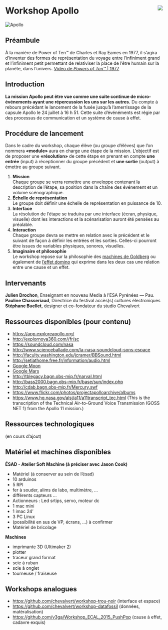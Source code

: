 # Workshop Apollo [<img src="https://github.com/chevalvert.png?size=100" align="right">](http://chevalvert.fr/)


![Apollo](https://user-images.githubusercontent.com/2112624/65693523-f21ece00-e063-11e9-845a-34c42d52c3f8.png)

## Préambule

À la manière de Power of Ten™ de Charles et Ray Eames en 1977, il s’agira d’inventer des formes de représentation du voyage entre l’infiniment grand et l’infiniment petit permettant de relativiser la place de l’être humain sur la planète, dans l’univers. [Video de *Powers of Ten™* | 1977](https://www.youtube.com/watch?v=0fKBhvDjuy0)


## Introduction
**La mission Apollo peut être vue comme une suite continue de micro-événements ayant une répercussion les uns sur les autres.** Du compte à rebours précédant le lancement de la fusée jusqu’à l’amerrissage de la capsule Apollo le 24 juillet à 16 h 51. Cette suite d’événéments est régie par des processus de communication et un système de cause à effet.


## Procédure de lancement
Dans le cadre du workshop, chaque élève (ou groupe d’élèves) que l’on nommera **«module»** aura en charge une étape de la mission. L’objectif est de proposer une **«résolution»** de cette étape en prenant en compte **une entrée** (input) à réceptionner du groupe précédent et **une sortie** (output) à émettre au groupe suivant. 

1. **Mission**  
Chaque groupe se verra remettre une enveloppe contenant la description de l’étape, sa position dans la chaîne des événement et un volume scénographique.
2. **Échelle de représentation**  
Le groupe doit définir une échelle de représentation en puissance de 10.
3. **Interface**  
La résolution de l’étape se traduira par une interface (écran, physique, visuelle) dont les interactions et la scénarisation auront été pensées au préalable.
4. **Interaction**  
Chaque groupe devra se mettre en relation avec le précédent et le suivant de façon à définir les entrées et les sorties. Celles-ci pourront être issues de variables physiques, sonores, visuelles.
6. **Imaginaire et philosophie**  
Le workshop repose sur la philosophie des [machines de Goldberg](https://www.google.com/search?q=rube+goldberg+machine&sxsrf=ACYBGNTHWHnbQb__6wzuOr1ZHdW5SGPimg:1569505116862&source=lnms&tbm=isch&sa=X&ved=0ahUKEwiIt9qXzu7kAhVwyoUKHd5nBnwQ_AUIEygC&biw=1440&bih=766) ou également de [l’effet domino](https://fr.wikipedia.org/wiki/Effet_domino) qui exprime dans les deux cas une relation entre une cause et un effet.


## Intervenants
**Julien Drochon**, Enseignant en nouveau Media à l’ESA Pyrénées — Pau.  
**Pauline Chasseriaud**, Directrice du festival accès)s( cultures électroniques  
**Stéphane Buellet**, designer et co-fondateur du studio Chevalvert  



## Ressources disponibles (pour contenu)

* https://app.exploreapollo.org/
* http://explornova360.com//fr/sc
* https://soundcloud.com/nasa
* http://www.scienceballade.com/la-nasa-soundcloud-sons-espace
* http://faculty.washington.edu/jcramer/BBSound.html
* http://setiathome.free.fr/information/audio.html
* [Google Moon](http://www.google.com/moon/#lat=16.299051&lon=9.316406&zoom=3&apollo=)
* [Google Mars](http://www.google.com/mars/)
* http://tblegacy.bagn.obs-mip.fr/narval.html
* http://bass2000.bagn.obs-mip.fr/base/sun/index.php
* http://cdab.bagn.obs-mip.fr/Mercury.swf
* https://www.flickr.com/photos/projectapolloarchive/albums
* https://www.hq.nasa.gov/alsj/a11/a11transcript_tec.html (This is the transcription of the Technical Air-to-Ground Voice Transmission (GOSS NET 1) from the Apollo 11 mission.)

## Ressources technologiques 
(en cours d’ajout)


## Matériel et machines disponibles 
**ÉSAD - Atelier Soft Machine (à préciser avec Jason Cook)**
* Matériel (à conserver au sein de l’ésad)
* 10 arduinos
* 5 RPI
* fer à souder, alims de labo, multimètre, …
* différents capteurs …
* Actionneurs : Led srtips, servo, moteur dc
* 1 mac mini
* 1 imac 24’
* 3 PC Linux
* (possibilité en sus de VP, écrans, …) à confirmer
* Matériel de bricolage

**Machines**
* imprimante 3D (Ultimaker 2)
* plotter
* traceur grand format
* scie à ruban
* scie à onglet
* tourneuse / fraiseuse


## Workshops analogues

* https://github.com/chevalvert/workshop-trou-noir (interface et espace)
* https://github.com/chevalvert/workshop-datafossil (données, matéralisation)
* https://github.com/v3ga/Workshop_ECAL_2015_PushPop (cause à effet, cadavre exquis)


